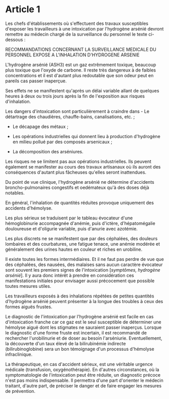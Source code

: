 # Article 1

Les chefs d'établissements où s'effectuent des travaux susceptibles d'exposer les travailleurs à une intoxication par l'hydrogène arsénié devront remettre au médecin chargé de la surveillance du personnel le texte ci-dessous :

RECOMMANDATIONS CONCERNANT LA SURVEILLANCE MEDICALE DU PERSONNEL EXPOSE A L'INHALATION D'HYDROGENE ARSENIE

L'hydrogène arsénié (ASH3) est un gaz extrêmement toxique, beaucoup plus toxique que l'oxyde de carbone. Il reste très dangereux à de faibles concentrations et il est d'autant plus redoutable que son odeur peut en pareils cas passer inaperçue.

Ses effets ne se manifestent qu'après un délai variable allant de quelques heures à deux ou trois jours après la fin de l'exposition aux risques d'inhalation.

Les dangers d'intoxication sont particulièrement à craindre dans    - Le détartrage des chaudières, chauffe-bains, canalisations, etc. ;

- Le décapage des métaux ;

- Les opérations industrielles qui donnent lieu à production d'hydrogène en milieu pollué par des composés arsenicaux ;

- La décomposition des arséniures.

Les risques ne se limitent pas aux opérations industrielles. Ils peuvent également se manifester au cours des travaux artisanaux où ils auront des conséquences d'autant plus fâcheuses qu'elles seront inattendues.

Du point de vue clinique, l'hydrogène arsénié ne détermine d'accidents broncho-pulmonaires congestifs et oedémateux qu'à des doses déjà notables.

En général, l'inhalation de quantités réduites provoque uniquement des accidents d'hémolyse.

Les plus sérieux se traduisent par le tableau évocateur d'une hémoglobinurie accompagnée d'anémie, puis d'ictère, d'hépatomégalie douloureuse et d'oligurie variable, puis d'anurie avec azotémie.

Les plus discrets ne se manifestent que par des céphalées, des douleurs lombaires et des courbatures, une fatigue tenace, une anémie modérée et généralement des urines hautes en couleur et riches en urobiline.

Il existe toutes les formes intermédiaires. Et il ne faut pas perdre de vue que des céphalées, des nausées, des malaises sans aucun caractère évocateur sont souvent les premiers signes de l'intoxication [*symptômes, hydrogène arsénié*]. Il y aura donc intérêt à prendre en considération ces manifestations initiales pour envisager aussi précocement que possible toutes mesures utiles.

Les travailleurs exposés à des inhalations répétées de petites quantités d'hydrogène arsénié peuvent présenter à la longue des troubles à ceux des formes aiguës frustes.

Le diagnostic de l'intoxication par l'hydrogène arsénié est facile en cas d'intoxication franche car ce gaz est le seul susceptible de déterminer une hémolyse aiguë dont les stigmates ne sauraient passer inaperçus. Lorsque le diagnostic d'une forme fruste est incertain, il est recommandé de rechercher l'urobilinurie et de doser au besoin l'arséniurie. Eventuellement, la découverte d'un taux élevé de la bilirubinémie indirecte (bilirubinoglobine) sera un bon témoignage d'un processus d'hémolyse infraclinique.

La thérapeutique, en cas d'accident sérieux, est une véritable urgence médicale (transfusion, oxygénothérapie). En d'autres circonstances, où la symptomatologie de l'intoxication peut être réduite, un diagnostic précoce n'est pas moins indispensable. Il permettra d'une part d'orienter le médecin traitant, d'autre part, de préciser le danger et de faire engager les mesures de prévention.
